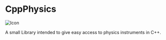 # CppPhysics

![Icon](https://res.cloudinary.com/luca-morelli/image/upload/v1634982727/CppPhysics/Icon_cv2583.png)

A small Library intended to give easy access to physics instruments in C++.

